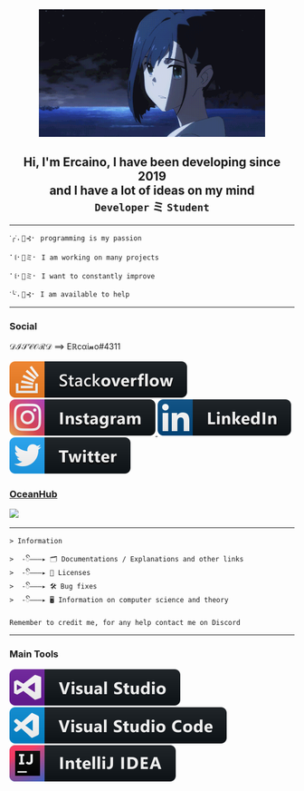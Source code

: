 
<div align="center" style"border-radius:15px">
  <img src="https://raw.githubusercontent.com/Ercaino/Ercaino/master/images/anime.gif" style"width: 100%;border-radius:15px">
</div>

## <div align="center">Hi, I'm Ercaino, I have been developing since 2019 <br> and I have a lot of ideas on my mind <br>`Developer` ミ `Student`</div>  
  
***

    𐩐╭ᣟ⠄🌴⊰⠂ programming is my passion

    ⠁꒲⠂🌴ミ⠂ I am working on many projects

    ⠁꒲⠂🌴ミ⠂ I want to constantly improve
    
    𐩐╰ᣟ⠄🌴⊰⠂ I am available to help
***

### <div align="Lateral">Social<br></div>  

<div align="Lateral">𝒟ℐ𝒮𝒞𝒪ℛ𝒟 ⟹ Eℝcαi𝓷o#4311 <br> <br> </div>

<div align="left" style="text-decoration: none;">
    <a href="https://stackoverflow.com/users/17919376/ercaino?tab=profile">
        <img src="https://raw.githubusercontent.com/Ercaino/Ercaino/master/images/stackOverflow.svg" style="vertical-align:top margin:6px 9px">
    </a>
    <a href="#">
        <img src="https://raw.githubusercontent.com/Ercaino/Ercaino/master/images/instagram.svg" style="vertical-align:top margin:6px 9px">
    </a>
    <a href="https://www.linkedin.com/in/fulvio-sappia-1b5315239">
        <img src="https://raw.githubusercontent.com/Ercaino/Ercaino/master/images/linkedIn.svg" style="vertical-align:top margin:6px 9px">
    </a>
    <a href="https://twitter.com/Ercaino_exe">
        <img src="https://raw.githubusercontent.com/Ercaino/Ercaino/master/images/twitter.svg" style="vertical-align:top margin:6px 9px">
    </a>
</div>

### [OceanHub](https://discord.gg/gggddd2WDt)
<a href="https://discord.gg/gggddd2WDt"><img src="https://discord.com/api/guilds/874579837518483476/widget.png?style=banner2"></a>

***

```
> Information

>  -ꦼ———▸ 🗂️ Documentations / Explanations and other links
>  -ꦼ———▸ 📑 Licenses
>  -ꦼ———▸ 🛠️ Bug fixes
>  -ꦼ———▸ 🖥️ Information on computer science and theory

Remember to credit me, for any help contact me on Discord
```

***

### <div align="Lateral">Main Tools<br></div> 

<div align="left" style="text-decoration: none;">  
  <a href="https://visualstudio.microsoft.com/it/">
      <img src="https://raw.githubusercontent.com/MikeCodesDotNET/ColoredBadges/4a38660afb7be89a6032218589b4454a1285c7f8/svg/dev/tools/visualstudio.svg" style="vertical-align:top margin:6px 9px">
  </a> 
  <a href="https://code.visualstudio.com/">
      <img src="https://raw.githubusercontent.com/MikeCodesDotNET/ColoredBadges/4a38660afb7be89a6032218589b4454a1285c7f8/svg/dev/tools/visualstudio_code.svg" style="vertical-align:top margin:6px 9px">
  </a>  
  <a href="https://www.jetbrains.com/idea/">
      <img src="https://raw.githubusercontent.com/MikeCodesDotNET/ColoredBadges/4a38660afb7be89a6032218589b4454a1285c7f8/svg/dev/tools/jetbrains_intellij.svg" style="vertical-align:top margin:6px 9px">
  </a>
</div>





<!--
**Ercaino/Ercaino** is a ✨ _special_ ✨ repository because its `README.md` (this file) appears on your GitHub profile.

Here are some ideas to get you started:

- 🔭 I’m currently working on ...
- 🌱 I’m currently learning ...
- 👯 I’m looking to collaborate on ...
- 🤔 I’m looking for help with ...
- 💬 Ask me about ...
- 📫 How to reach me: ...
- 😄 Pronouns: ...
- ⚡ Fun fact: ...
-->
